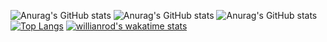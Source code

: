 ![Anurag's GitHub stats](https://github-readme-stats.vercel.app/api?username=theweirdboiz&count_private=true)
![Anurag's GitHub stats](https://github-readme-stats.vercel.app/api?username=theweirdboiz&show_icons=true)
![Anurag's GitHub stats](https://github-readme-stats.vercel.app/api?username=theweirdboiz&show_icons=true&theme=vue)
[![Top Langs](https://github-readme-stats.vercel.app/api/top-langs/?username=theweirdboiz&hide_progress=true)](https://github.com/theweirdboiz/github-readme-stats)
[![willianrod's wakatime stats](https://github-readme-stats.vercel.app/api/wakatime?username=theweirdboiz)](https://github.com/theweirdboiz/github-readme-stats)


